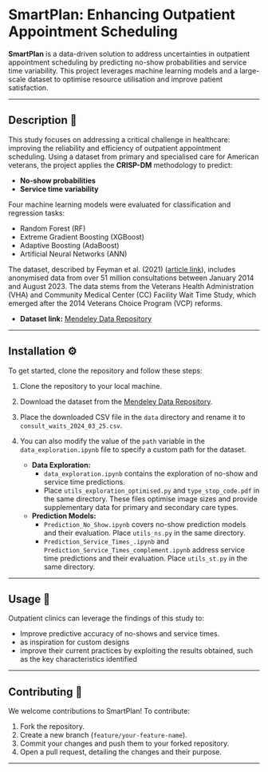 # SmartPlan: Enhancing Outpatient Appointment Scheduling  

**SmartPlan** is a data-driven solution to address uncertainties in outpatient appointment scheduling by predicting no-show probabilities and service time variability. This project leverages machine learning models and a large-scale dataset to optimise resource utilisation and improve patient satisfaction.  

---

## Description  📜 

This study focuses on addressing a critical challenge in healthcare: improving the reliability and efficiency of outpatient appointment scheduling. Using a dataset from primary and specialised care for American veterans, the project applies the **CRISP-DM** methodology to predict:  
- **No-show probabilities**  
- **Service time variability**  

Four machine learning models were evaluated for classification and regression tasks:  
- Random Forest (RF)  
- Extreme Gradient Boosting (XGBoost)  
- Adaptive Boosting (AdaBoost)  
- Artificial Neural Networks (ANN)  

The dataset, described by Feyman et al. (2021) ([article link](https://www.sciencedirect.com/science/article/pii/S2352340921004182)), includes anonymised data from over 51 million consultations between January 2014 and August 2023. The data stems from the Veterans Health Administration (VHA) and Community Medical Center (CC) Facility Wait Time Study, which emerged after the 2014 Veterans Choice Program (VCP) reforms.  
- **Dataset link:** [Mendeley Data Repository](https://data.mendeley.com/datasets/rmk89k4rhb/16)  

---

## Installation  ⚙️ 

To get started, clone the repository and follow these steps:  

1. Clone the repository to your local machine.  
2. Download the dataset from the [Mendeley Data Repository](https://data.mendeley.com/datasets/rmk89k4rhb/16).  
3. Place the downloaded CSV file in the `data` directory and rename it to `consult_waits_2024_03_25.csv`.  
4. You can also modify the value of the `path` variable in the `data_exploration.ipynb` file to specify a custom path for the dataset.  

   - **Data Exploration:**  
     - `data_exploration.ipynb` contains the exploration of no-show and service time predictions.  
     - Place `utils_exploration_optimised.py` and `type_stop_code.pdf` in the same directory. These files optimise image sizes and provide supplementary data for primary and secondary care types.  
   - **Prediction Models:**  
     - `Prediction_No_Show.ipynb` covers no-show prediction models and their evaluation. Place `utils_ns.py` in the same directory.  
     - `Prediction_Service_Times_.ipynb` and `Prediction_Service_Times_complement.ipynb` address service time predictions and their evaluation. Place `utils_st.py` in the same directory.  

---

##  Usage  🚀

Outpatient clinics can leverage the findings of this study to:  
- Improve predictive accuracy of no-shows and service times.
- as inspiration for custom designs
- improve their current practices by exploiting the results obtained, such as the key characteristics identified
  

---

##  Contributing  🤝

We welcome contributions to SmartPlan! To contribute:  
1. Fork the repository.  
2. Create a new branch (`feature/your-feature-name`).  
3. Commit your changes and push them to your forked repository.  
4. Open a pull request, detailing the changes and their purpose.  

---




 
